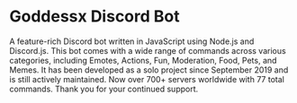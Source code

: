 # Goddessx Discord Bot

A feature-rich Discord bot written in JavaScript using Node.js and Discord.js. This bot comes with a wide range of commands across various categories, including Emotes, Actions, Fun, Moderation, Food, Pets, and Memes. It has been developed as a solo project since September 2019 and is still actively maintained. Now over 700+ servers worldwide with 77 total commands. Thank you for your continued support.
